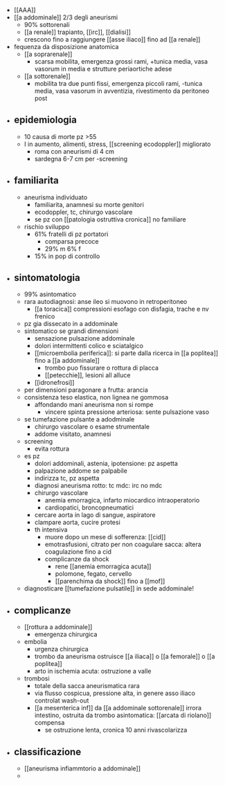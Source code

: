- [[AAA]]
- [[a addominale]] 2/3 degli aneurismi
	- 90% sottorenali
	- [[a renale]] trapianto, [[irc]], [[dialisi]]
	- crescono fino a raggiungere [[asse iliaco]] fino ad [[a renale]]
- fequenza da disposizione anatomica
	- [[a soprarenale]]
		- scarsa mobilita, emergenza grossi rami, +tunica media, vasa vasorum in media e strutture periaortiche adese
	- [[a sottorenale]]
		- mobilita tra due punti fissi, emergenza piccoli rami, -tunica media, vasa vasorum in avventizia, rivestimento da peritoneo post
- ## epidemiologia
	- 10 causa di morte pz >55
	- I in aumento, alimenti, stress, [[screening ecodoppler]] migliorato
		- roma con aneurismi di 4 cm
		- sardegna 6-7 cm per -screening
- ## familiarita
	- aneurisma individuato
		- familiarita, anamnesi su morte genitori
		- ecodoppler, tc, chirurgo vascolare
		- se pz con [[patologia ostruttiva cronica]] no familiare
	- rischio sviluppo
		- 61% fratelli di pz portatori
			- comparsa precoce
			- 29% m 6% f
		- 15% in pop di controllo
- ## sintomatologia
	- 99% asintomatico
	- rara autodiagnosi: anse ileo si muovono in retroperitoneo
		- [[a toracica]] compressioni esofago con disfagia, trache e nv frenico
	- pz gia dissecato in a addominale
	- sintomatico se grandi dimensioni
		- sensazione pulsazione addominale
		- dolori intermittenti colico e sciatalgico
		- [[microembolia periferica]]: si parte dalla ricerca in [[a poplitea]] fino a [[a addominale]]
			- trombo puo fissurare o rottura di placca
			- [[petecchie]], lesioni all alluce
		- [[idronefrosi]]
	- per dimensioni paragonare a frutta: arancia
	- consistenza teso elastica, non lignea ne gommosa
		- affondando mani aneurisma non si rompe
			- vincere spinta pressione arteriosa: sente pulsazione vaso
	- se tumefazione pulsante a adodminale
		- chirurgo vascolare o esame strumentale
		- addome visitato, anamnesi
	- screening
		- evita rottura
	- es pz
		- dolori addominali, astenia, ipotensione: pz aspetta
		- palpazione addome se palpabile
		- indirizza tc, pz aspetta
		- diagnosi aneurisma rotto: tc mdc: irc no mdc
		- chirurgo vascolare
			- anemia emorragica, infarto miocardico intraoperatorio
			- cardiopatici, broncopneumatici
		- cercare aorta in lago di sangue, aspiratore
		- clampare aorta, cucire protesi
		- th intensiva
			- muore dopo un mese di sofferenza: [[cid]]
			- emotrasfusioni, citrato per non coagulare sacca: altera coagulazione fino a cid
			- complicanze da shock
				- rene [[anemia emorragica acuta]]
				- polomone, fegato, cervello
				- [[parenchima da shock]] fino a [[mof]]
	- diagnosticare [[tumefazione pulsatile]] in sede addominale!
- ## complicanze
	- [[rottura a addominale]]
		- emergenza chirurgica
	- embolia
		- urgenza chirurgica
		- trombo da aneurisma ostruisce [[a iliaca]] o [[a femorale]] o [[a poplitea]]
		- arto in ischemia acuta: ostruzione a valle
	- trombosi
		- totale della sacca aneurismatica rara
		- via flusso cospicua, pressione alta, in genere asso iliaco controlat wash-out
		- [[a mesenterica inf]] da [[a addominale sottorenale]] irrora intestino, ostruita da trombo asintomatica: [[arcata di riolano]] compensa
			- se ostruzione lenta, cronica 10 anni rivascolarizza
- ## classificazione
	- [[aneurisma infiammtorio a addominale]]
	- 